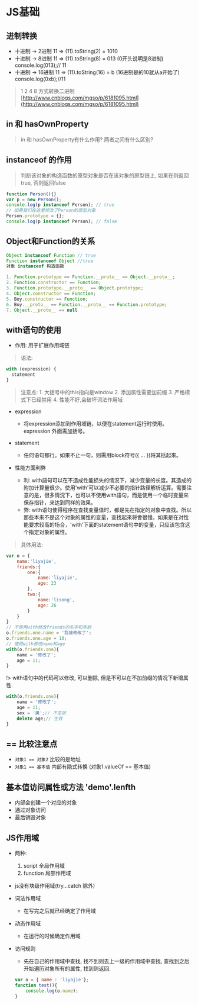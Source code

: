 # JS基础

## 进制转换
- 十进制 -> 2进制  11 => (11).toString(2) = 1010
- 十进制 -> 8进制  11 => (11).toString(8) = 013 (0开头说明是8进制) console.log(013);// 11
- 十进制 -> 16进制  11 => (11).toString(16) = b (16进制是的10就从a开始了) console.log(0xb);//11

> 1 2 4 8 方式转换二进制 [http://www.cnblogs.com/mgso/p/6181095.html](http://www.cnblogs.com/mgso/p/6181095.html)

## in 和 hasOwnProperty
> in 和 hasOwnProperty有什么作用? 两者之间有什么区别?


## instanceof 的作用
> 判断该对象的构造函数的原型对象是否在该对象的原型链上, 如果在则返回true, 否则返回false

```js
function Person(){}
var p = new Person();
console.log(p instanceof Person); // true
// 如果我们在这里修改了Person的原型对象
Person.prototype = {};
console.log(p instanceof Person); // false
```

## Object和Function的关系
```js
Object instanceof Function // true
Function instanceof Object //true
对象 instanceof 构造函数
```
```js
1. Function.prototype == Function.__proto__ == Object.__proto__;
2. Function.constructor == Function;
3. Function.prototype.__proto__ == Object.prototype;
4. Object.constructor == Function;
5. Boy.constructor == Function;
6. Boy.__proto__ == Function.__proto__ == Function.prototype;
7. Object.__proto__ == null
```

## with语句的使用
- 作用: 用于扩展作用域链

> 语法: 
```js
with (expression) {
  statement
}
```

> 注意点:
    1. 大括号中的this指向是window
    2. 添加属性需要加前缀
    3. 严格模式下已经禁用
    4. 性能不好,会破坏词法作用域

- expression
    - 将expression添加到作用域链，以便在statement运行时使用。expression 外面需加括号。
- statement
    - 任何语句都行。如果不止一句，则需用block符号({ ... })将其括起來。

- 性能方面利弊
    - 利: with語句可以在不造成性能损失的情況下，减少变量的长度。其造成的附加计算量很少。使用'with'可以减少不必要的指针路径解析运算。需要注意的是，很多情況下，也可以不使用with語句，而是使用一个临时变量來保存指针，来达到同样的效果。
    - 弊: with语句使得程序在查找变量值时，都是先在指定的对象中查找。所以那些本來不是这个对象的属性的变量，查找起來将會很慢。如果是在对性能要求较高的场合，'with'下面的statement语句中的变量，只应该包含这个指定对象的属性。

> 具体用法:

```js
var o = {
    name:'liyajie',
    friends:{
        one:{
            name:'liyajie',
            age: 23
        },
        two:{
            name:'lisong',
            age: 26
        }
    }
}
// 不使用with修改friends的名字和年龄
o.friends.one.name = '我被修改了';
o.friends.one.age = 10;
// 使用with修改name和age
with(o.friends.one){
    name = '修改了';
    age = 11;
}
```
!> with语句中的代码可以修改, 可以删除, 但是不可以在不加前缀的情况下新增属性.

```js
with(o.friends.one){
    name = '修改了';
    age = 11;
    sex = '男';// 不生效
    delete age;// 生效
}
```

## == 比较注意点
- `对象1 == 对象2` 比较的是地址
- `对象1 == 基本值` 内部有隐式转换 (对象1.valueOf == 基本值)

## 基本值访问属性或方法 'demo'.lenfth
- 内部会创建一个对应的对象
- 通过对象访问
- 最后销毁对象

## JS作用域

- 两种: 
    1. script 全局作用域
    2. function 局部作用域
- js没有块级作用域(try...catch 除外)
- 词法作用域
    - 在写完之后就已经确定了作用域

- 动态作用域
    - 在运行的时候确定作用域

- 访问规则
    - 先在自己的作用域中查找, 找不到则去上一级的作用域中查找, 查找到之后开始遍历对象所有的属性, 找到则返回.
    ```js
    var o = { name : 'liyajie'};
    function test(){
        console.log(o.name);
    }
    ```